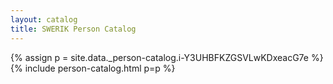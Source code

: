 ```yaml
---
layout: catalog
title: SWERIK Person Catalog
---
```

{% assign p = site.data._person-catalog.i-Y3UHBFKZGSVLwKDxeacG7e %}
{% include person-catalog.html p=p %}

